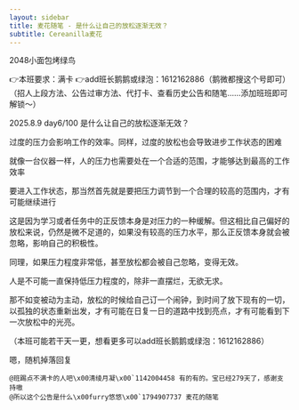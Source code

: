 ```yaml
---
layout: sidebar
title: 麦花随笔 - 是什么让自己的放松逐渐无效？
subtitle: Cereanilla麦花
---
```



2048小面包烤绿鸟

👉本班要求：满卡
👉add班长鹅鹅或绿泡：1612162886（鹅微都搜这个号即可）（招人上段方法、公告过审方法、代打卡、查看历史公告和随笔……添加班班即可解锁～）

2025.8.9
day6/100 是什么让自己的放松逐渐无效？

过度的压力会影响工作的效率。同样，过度的放松也会导致进步工作状态的困难

就像一台仪器一样，人的压力也需要处在一个合适的范围，才能够达到最高的工作效率

要进入工作状态，那当然首先就是要把压力调节到一个合理的较高的范围内，才有可能继续进行

这是因为学习或者任务中的正反馈本身是对压力的一种缓解。但这相比自己偏好的放松来说，仍然是微不足道的，如果没有较高的压力水平，那么正反馈本身就会被忽略，影响自己的积极性。

同理，如果压力程度非常低，甚至放松都会被自己忽略，变得无效。

人是不可能一直保持低压力程度的，除非一直摆烂，无欲无求。

那不如变被动为主动，放松的时候给自己订一个闹钟，到时间了放下现有的一切，以孤独的状态重新出发，才有可能在日复一日的道路中找到亮点，才有可能看到下一次放松中的光亮。


（本班可能若干天一更，想看更多可以add班长鹅鹅或绿泡：1612162886）


嗯，随机掉落回复

```
@班踢点不满卡的人吧\x00清绫月凝\x00`1142004458 有的有的。宝已经279天了，感谢支持嗷
@所以这个公告是什么\x00furry悠悠\x00`1794907737 麦花的随笔
```